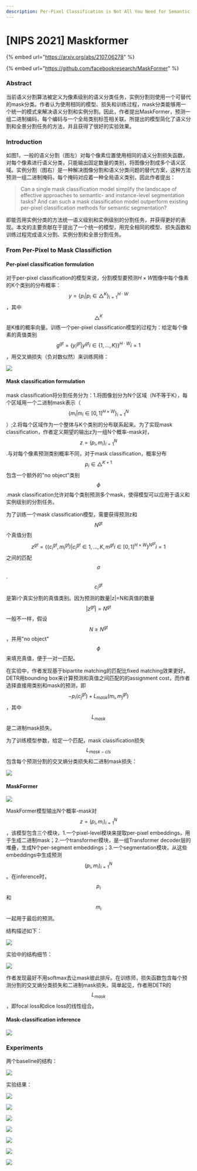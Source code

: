 ```yaml
---
description: Per-Pixel Classification is Not All You Need for Semantic Segmentation
---
```


# \[NIPS 2021] Maskformer

{% embed url="https://arxiv.org/abs/2107.06278" %}

{% embed url="https://github.com/facebookresearch/MaskFormer" %}

### Abstract

当前语义分割算法被定义为像素级别的语义分类任务，实例分割则使用一个可替代的mask分类。作者认为使用相同的模型、损失和训练过程，mask分类能够用一个统一的模式来解决语义分割和实例分割。因此，作者提出MaskFormer，预测一组二进制编码，每个编码与一个全局类别标签相关联。所提出的模型简化了语义分割和全景分割任务的方法，并且获得了很好的实验效果。

### Introduction

&#x20;如图1，一般的语义分割（图左）对每个像素位置使用相同的语义分割损失函数，对每个像素进行语义分类，只能输出固定数量的类别，将图像分割成多个语义区域。实例分割（图右）是一种解决图像分割和语义分类问题的替代方案，这种方法预测一组二进制掩码，每个掩码对应着一种全局语义类别，因此作者提出：

> Can a single mask classification model simplify the landscape of effective approaches to semantic- and instance-level segmentation tasks? And can such a mask classification model outperform existing per-pixel classification methods for semantic segmentation?

即能否用实例分类的方法统一语义级别和实例级别的分割任务，并获得更好的表现。本文的主要贡献在于提出了一个统一的模型，用完全相同的模型、损失函数和训练过程完成语义分割、实例分割和全景分割任务。

### From Per-Pixel to Mask Classifiction

#### Per-pixel classification formulation

对于per-pixel classification的模型来说，分割模型要预测$H\times W$图像中每个像素的K个类别的分布概率：$$y={\{p_i|p_i \in \triangle^K\}}^{H \cdot W}_{i=1}$$，其中$$\triangle^K$$是K维的概率向量。训练一个per-pixel classification模型的过程为：给定每个像素的真值类别$$g^{gt}={\{y^{gt}_i|y^{gt}i \in \{1,...,K\}\}}^{H \cdot W}{i=1}$$，用交叉熵损失（负对数似然）来训练网络：&#x20;

![](<../../../.gitbook/assets/image (199).png>)

#### Mask classification formulation

mask classification将分割任务分为：1.将图像划分为N个区域（N不等于K），每个区域用一个二进制mask表示（$${\{m_i|m_i\in {[0,1]}^{H \times W}\}}^N_{i=1}$$）;2.将每个区域作为一个整体与K个类别的分布联系起来。为了实现mask classification，作者定义期望的输出z为一组N个概率-mask对，$$z={{(p_i,m_i)}}^N_{i=1}$$.与对每个像素预测类别概率不同，对于mask classification，概率分布$$p_i \in \triangle^{K+1}$$包含一个额外的"no object"类别$$\phi$$.mask classification允许对每个类别预测多个mask，使得模型可以应用于语义和实例级别的分割任务。&#x20;

为了训练一个mask classification模型，需要获得预测z和$$N^{gt}$$个真值分割$$z^{gt}={\{(c^{gt}_i,m^{gt}_i)|c^{gt}_i\in {1,...,K},m^{gt}i\in {[0,1]}^{H\times W}\}}^{N^{gt}}{i=1}$$之间的匹配$$\sigma$$.$$c^{gt}_i$$是第i个真实分割的真值类别。因为预测的数量|z|=N和真值的数量$$|z^{gt}|=N^{gt}$$一般不一样，假设$$N \geq N^{gt}$$，并用"no object"$$\phi$$来填充真值，便于一对一匹配。&#x20;

在实验中，作者发现基于bipartite matching的匹配比fixed matching效果更好。DETR用bounding box来计算预测和真值之间匹配的的assignment cost，而作者选择直接用类别和mask的预测，即$$-p_i(c^{gt}_j)+L_{mask}(m_i,m^{gt}_j)$$，其中$$L_{mask}$$是二进制mask损失。&#x20;

为了训练模型参数，给定一个匹配，mask classification损失$$L_{mask-cls}$$包含每个预测分割的交叉熵分类损失和二进制mask损失：&#x20;

![](<../../../.gitbook/assets/image (864).png>)

#### MaskFormer

![](<../../../.gitbook/assets/image (159).png>)

MaskFormer模型输出N个概率-mask对$$z={{(p_i,m_i)}}^N_{i=1}$$，该模型包含三个模块，1.一个pixel-level模块来提取per-pixel embeddings，用于生成二进制mask；2.一个transformer模块，是一组Transformer decoder层的堆叠，生成N个per-segment embeddings；3.一个segmentation模块，从这些embeddings中生成预测$${{(p_i,m_i)}}^N_{i=1}$$。在inference时，$$p_i$$和$$m_i$$一起用于最后的预测。

&#x20;结构描述如下：&#x20;

![](<../../../.gitbook/assets/image (206).png>)

实验中的结构细节：&#x20;

![](<../../../.gitbook/assets/image (18).png>)

作者发现最好不用softmax去让mask彼此排斥。在训练师，损失函数包含每个预测分割的交叉熵分类损失和二进制mask损失。简单起见，作者用DETR的$$L_{mask}$$，即focal loss和dice loss的线性组合。

#### Mask-classification inference

![](<../../../.gitbook/assets/image (251).png>)

### Experiments

两个baseline的结构：&#x20;

![](<../../../.gitbook/assets/image (34).png>)

实验结果：&#x20;

![](<../../../.gitbook/assets/image (669).png>)

![](<../../../.gitbook/assets/image (811).png>)

![](<../../../.gitbook/assets/image (524).png>)

![](<../../../.gitbook/assets/image (680).png>)

![](<../../../.gitbook/assets/image (303).png>)

![](<../../../.gitbook/assets/image (842).png>)

![](<../../../.gitbook/assets/image (351).png>)
